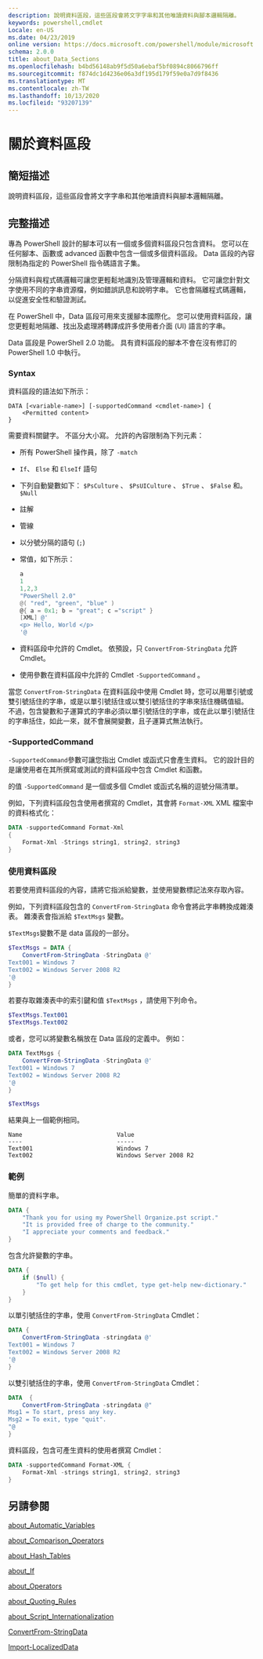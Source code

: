 ```yaml
---
description: 說明資料區段，這些區段會將文字字串和其他唯讀資料與腳本邏輯隔離。
keywords: powershell,cmdlet
Locale: en-US
ms.date: 04/23/2019
online version: https://docs.microsoft.com/powershell/module/microsoft.powershell.core/about/about_data_sections?view=powershell-6&WT.mc_id=ps-gethelp
schema: 2.0.0
title: about_Data_Sections
ms.openlocfilehash: b4bd56148ab9f5d50a6ebaf5bf0894c8066796ff
ms.sourcegitcommit: f874dc1d4236e06a3df195d179f59e0a7d9f8436
ms.translationtype: MT
ms.contentlocale: zh-TW
ms.lasthandoff: 10/13/2020
ms.locfileid: "93207139"
---
```

# <a name="about-data-sections"></a>關於資料區段

## <a name="short-description"></a>簡短描述
說明資料區段，這些區段會將文字字串和其他唯讀資料與腳本邏輯隔離。

## <a name="long-description"></a>完整描述

專為 PowerShell 設計的腳本可以有一個或多個資料區段只包含資料。 您可以在任何腳本、函數或 advanced 函數中包含一個或多個資料區段。 Data 區段的內容限制為指定的 PowerShell 指令碼語言子集。

分隔資料與程式碼邏輯可讓您更輕鬆地識別及管理邏輯和資料。 它可讓您針對文字使用不同的字串資源檔，例如錯誤訊息和說明字串。 它也會隔離程式碼邏輯，以促進安全性和驗證測試。

在 PowerShell 中，Data 區段可用來支援腳本國際化。
您可以使用資料區段，讓您更輕鬆地隔離、找出及處理將轉譯成許多使用者介面 (UI) 語言的字串。

Data 區段是 PowerShell 2.0 功能。 具有資料區段的腳本不會在沒有修訂的 PowerShell 1.0 中執行。

### <a name="syntax"></a>Syntax

資料區段的語法如下所示：

```
DATA [<variable-name>] [-supportedCommand <cmdlet-name>] {
    <Permitted content>
}
```

需要資料關鍵字。 不區分大小寫。 允許的內容限制為下列元素：

- 所有 PowerShell 操作員，除了 `-match`
- `If`、 `Else` 和 `ElseIf` 語句
- 下列自動變數如下： `$PsCulture` 、 `$PsUICulture` 、 `$True` 、 `$False` 和。 `$Null`
- 註解
- 管線
- 以分號分隔的語句 (`;`) 
- 常值，如下所示：

  ```powershell
  a
  1
  1,2,3
  "PowerShell 2.0"
  @( "red", "green", "blue" )
  @{ a = 0x1; b = "great"; c ="script" }
  [XML] @'
  <p> Hello, World </p>
  '@
  ```

- 資料區段中允許的 Cmdlet。 依預設，只 `ConvertFrom-StringData` 允許 Cmdlet。
- 使用參數在資料區段中允許的 Cmdlet `-SupportedCommand` 。

當您 `ConvertFrom-StringData` 在資料區段中使用 Cmdlet 時，您可以用單引號或雙引號括住的字串，或是以單引號括住或以雙引號括住的字串來括住機碼值組。 不過，包含變數和子運算式的字串必須以單引號括住的字串，或在此以單引號括住的字串括住，如此一來，就不會展開變數，且子運算式無法執行。

### <a name="-supportedcommand"></a>-SupportedCommand

`-SupportedCommand`參數可讓您指出 Cmdlet 或函式只會產生資料。 它的設計目的是讓使用者在其所撰寫或測試的資料區段中包含 Cmdlet 和函數。

的值 `-SupportedCommand` 是一個或多個 Cmdlet 或函式名稱的逗號分隔清單。

例如，下列資料區段包含使用者撰寫的 Cmdlet，其會將 `Format-XML` XML 檔案中的資料格式化：

```powershell
DATA -supportedCommand Format-Xml
{
    Format-Xml -Strings string1, string2, string3
}
```

### <a name="using-a-data-section"></a>使用資料區段

若要使用資料區段的內容，請將它指派給變數，並使用變數標記法來存取內容。

例如，下列資料區段包含的 `ConvertFrom-StringData` 命令會將此字串轉換成雜湊表。 雜湊表會指派給 `$TextMsgs` 變數。

`$TextMsgs`變數不是 data 區段的一部分。

```powershell
$TextMsgs = DATA {
    ConvertFrom-StringData -StringData @'
Text001 = Windows 7
Text002 = Windows Server 2008 R2
'@
}
```

若要存取雜湊表中的索引鍵和值 `$TextMsgs` ，請使用下列命令。

```powershell
$TextMsgs.Text001
$TextMsgs.Text002
```

或者，您可以將變數名稱放在 Data 區段的定義中。 例如：

```powershell
DATA TextMsgs {
    ConvertFrom-StringData -StringData @'
Text001 = Windows 7
Text002 = Windows Server 2008 R2
'@
}

$TextMsgs
```

結果與上一個範例相同。

```Output
Name                           Value
----                           -----
Text001                        Windows 7
Text002                        Windows Server 2008 R2
```

### <a name="examples"></a>範例

簡單的資料字串。

```powershell
DATA {
    "Thank you for using my PowerShell Organize.pst script."
    "It is provided free of charge to the community."
    "I appreciate your comments and feedback."
}
```

包含允許變數的字串。

```powershell
DATA {
    if ($null) {
        "To get help for this cmdlet, type get-help new-dictionary."
    }
}
```

以單引號括住的字串，使用 `ConvertFrom-StringData` Cmdlet：

```powershell
DATA {
    ConvertFrom-StringData -stringdata @'
Text001 = Windows 7
Text002 = Windows Server 2008 R2
'@
}
```

以雙引號括住的字串，使用 `ConvertFrom-StringData` Cmdlet：

```powershell
DATA  {
    ConvertFrom-StringData -stringdata @"
Msg1 = To start, press any key.
Msg2 = To exit, type "quit".
"@
}
```

資料區段，包含可產生資料的使用者撰寫 Cmdlet：

```powershell
DATA -supportedCommand Format-XML {
    Format-Xml -strings string1, string2, string3
}
```

## <a name="see-also"></a>另請參閱

[about_Automatic_Variables](about_Automatic_Variables.md)

[about_Comparison_Operators](about_Comparison_Operators.md)

[about_Hash_Tables](about_Hash_Tables.md)

[about_If](about_If.md)

[about_Operators](about_Operators.md)

[about_Quoting_Rules](about_Quoting_Rules.md)

[about_Script_Internationalization](about_Script_Internationalization.md)

[ConvertFrom-StringData](xref:Microsoft.PowerShell.Utility.ConvertFrom-StringData)

[Import-LocalizedData](xref:Microsoft.PowerShell.Utility.Import-LocalizedData)
